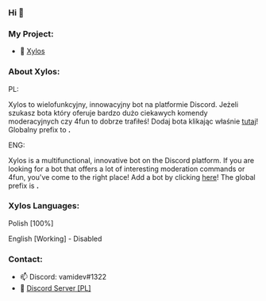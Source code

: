 ### Hi 👋

### My Project:

- 🔭 [Xylos](https://discord.com/oauth2/authorize?client_id=731086931559186473&permissions=8&scope=bot)

### About Xylos:

PL:

Xylos to wielofunkcyjny, innowacyjny bot na platformie Discord. Jeżeli szukasz bota który oferuje bardzo dużo ciekawych komendy moderacyjnych czy 4fun to dobrze trafiłeś! Dodaj bota klikając właśnie [tutaj](https://discord.com/oauth2/authorize?client_id=731086931559186473&permissions=8&scope=bot)! Globalny prefix to **.**

ENG:

Xylos is a multifunctional, innovative bot on the Discord platform. If you are looking for a bot that offers a lot of interesting moderation commands or 4fun, you've come to the right place! Add a bot by clicking [here](https://discord.com/oauth2/authorize?client_id=731086931559186473&permissions=8&scope=bot)! The global prefix is **.**

### Xylos Languages:

Polish [100%]

English [Working] - Disabled

### Contact:

- 📫 Discord: vamidev#1322
- 💬 [Discord Server [PL]](https://discord.gg/aT3YcBm)
